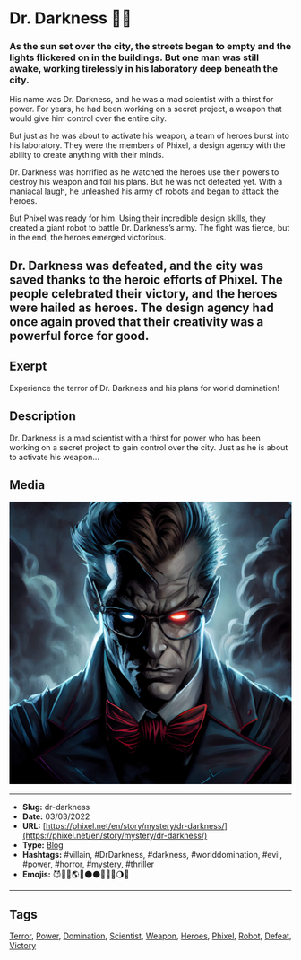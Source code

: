 # Dr. Darkness 🦹🏾
### As the sun set over the city, the streets began to empty and the lights flickered on in the buildings. But one man was still awake, working tirelessly in his laboratory deep beneath the city.

His name was Dr. Darkness, and he was a mad scientist with a thirst for power. For years, he had been working on a secret project, a weapon that would give him control over the entire city.

But just as he was about to activate his weapon, a team of heroes burst into his laboratory. They were the members of Phixel, a design agency with the ability to create anything with their minds.

Dr. Darkness was horrified as he watched the heroes use their powers to destroy his weapon and foil his plans. But he was not defeated yet. With a maniacal laugh, he unleashed his army of robots and began to attack the heroes.

But Phixel was ready for him. Using their incredible design skills, they created a giant robot to battle Dr. Darkness’s army. The fight was fierce, but in the end, the heroes emerged victorious.

Dr. Darkness was defeated, and the city was saved thanks to the heroic efforts of Phixel. The people celebrated their victory, and the heroes were hailed as heroes. The design agency had once again proved that their creativity was a powerful force for good.
------------
## Exerpt
Experience the terror of Dr. Darkness and his plans for world domination!
## Description
Dr. Darkness is a mad scientist with a thirst for power who has been working on a secret project to gain control over the city. Just as he is about to activate his weapon...
## Media
<img src="media/60ca257f/dr.darkness.jpg">

------------
- **Slug:** dr-darkness
- **Date:** 03/03/2022
- **URL:** [https://phixel.net/en/story/mystery/dr-darkness/](https://phixel.net/en/story/mystery/dr-darkness/)
- **Type:** [Blog](#blog)
- **Hashtags:** #villain, #DrDarkness, #darkness, #worlddomination, #evil, #power, #horror, #mystery, #thriller
- **Emojis:** 😈🦹🏾🌎🖤🌑⚫🌆🥷🏾🌖🕍

------------
## Tags
[Terror](#terror), [Power](#power), [Domination](#domination), [Scientist](#scientist), [Weapon](#weapon), [Heroes](#heroes), [Phixel](#phixel), [Robot](#robot), [Defeat](#defeat), [Victory](#victory)
